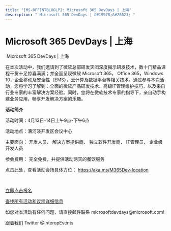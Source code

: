 ```yaml
---
title: "[MS-OFFINTBLOGLP]: Microsoft 365 DevDays | 上海"
description: " Microsoft 365 DevDays | &#19978;&#28023; "
---
```


# Microsoft 365 DevDays | 上海

<p> </p>
<p> Microsoft 365
DevDays | &#19978;&#28023;</p>

<p>&#22312;&#26412;&#27425;&#27963;&#21160;&#20013;&#65292;&#25105;&#20204;&#36992;&#35831;&#21040;&#20102;&#24494;&#36719;&#24635;&#37096;&#30740;&#21457;&#22825;&#22242;&#28145;&#24230;&#25581;&#31034;&#30740;&#21457;&#25216;&#26415;&#65292;&#25968;&#21313;&#38376;&#31934;&#21697;&#35838;&#31243;&#24178;&#36135;&#21313;&#36275;&#24778;&#21916;&#28385;&#28385;&#65307;&#24182;&#20840;&#38754;&#21576;&#29616;&#24494;&#36719;
Microsoft 365&#65292; Office 365&#65292;Windows 10&#65292;&#20225;&#19994;&#31227;&#21160;&#21450;&#23433;&#20840;&#24615;&#65288;EMS&#65289;&#65292;&#20113;&#35745;&#31639;&#21450;&#25968;&#25454;&#24179;&#21488;&#31561;&#30456;&#20851;&#25216;&#26415;&#12290;&#36890;&#36807;&#21442;&#19982;&#26412;&#27425;&#27963;&#21160;&#65292;&#24744;&#23558;&#23398;&#20064;&#20102;&#35299;&#21040;&#65306;&#20840;&#38754;&#30340;&#24494;&#36719;&#20135;&#21697;&#30740;&#21457;&#25216;&#26415;&#12289;&#39640;&#32423;IT&#31649;&#29702;&#32500;&#25252;&#25216;&#24039;&#65292;&#20197;&#21450;&#26469;&#33258;&#34892;&#19994;&#19987;&#23478;&#30340;&#20016;&#23500;&#35299;&#20915;&#26041;&#26696;&#32463;&#39564;&#12290;&#21516;&#26102;&#65292;&#24744;&#23558;&#22312;&#24494;&#36719;&#25216;&#26415;&#19987;&#23478;&#30340;&#25351;&#23548;&#19979;&#65292;&#20146;&#33258;&#21160;&#25163;&#26500;&#24314;&#19994;&#21153;&#24212;&#29992;&#65292;&#30021;&#20139;&#24320;&#21457;&#35299;&#20915;&#26041;&#26696;&#30340;&#20048;&#36259;&#12290;</p>

<p><b>&#27963;&#21160;&#31616;&#20171;</b></p>

<p>&#27963;&#21160;&#26102;&#38388;&#65306;4&#26376;13&#26085;-14&#26085;&#19978;&#21320;9&#28857;-&#19979;&#21320;6&#28857;</p>

<p>&#27963;&#21160;&#22320;&#28857;&#65306;&#28437;&#27827;&#27902;&#24320;&#21457;&#21306;&#20250;&#35758;&#20013;&#24515;</p>

<p>&#20027;&#35201;&#38754;&#21521;&#65306; &#24320;&#21457;&#20154;&#21592;&#12289;
&#35299;&#20915;&#26041;&#26696;&#25552;&#20379;&#21830;&#12289;
&#29420;&#31435;&#36719;&#20214;&#24320;&#21457;&#21830;&#12289;
IT&#31649;&#29702;&#21592;&#12289; &#20225;&#19994;&#32423;&#24320;&#21457;&#20154;&#21592;</p>

<p>&#21442;&#20250;&#36153;&#29992;&#65306; &#23436;&#20840;&#20813;&#36153;&#65292;&#24182;&#25552;&#20379;&#27963;&#21160;&#20004;&#22825;&#30340;&#39184;&#39278;&#26381;&#21153;</p>

<p>&#28857;&#20987;&#27492;&#22788;&#65292;&#26597;&#30475;&#27963;&#21160;&#20250;&#22330;&#20855;&#20307;&#26041;&#20301;&#65306; <span><a href="https://aka.ms/M365Dev-location">https://aka.ms/M365Dev-location</a></span>
</p>

<p> </p>

<p><span><a href="https://forms.office.com/Pages/ResponsePage.aspx?id=v4j5cvGGr0GRqy180BHbR-rWPGOUtkRCjAbctJg8TClUMDE3Tk1FREVLWUQyQVU1NEdIRlpSOFo0Ty4u">&#31435;&#21363;&#28857;&#20987;&#25253;&#21517;</a></span>
</p>

<p><span><a href="https://www.interopevents.com/shanghai2019cn">&#26597;&#25214;&#25152;&#26377;&#27963;&#21160;&#21644;&#35758;&#31243;&#35814;&#32454;&#20449;&#24687;</a></span></p>

<p>&#22914;&#24744;&#23545;&#26412;&#27963;&#21160;&#26377;&#20219;&#20309;&#38382;&#39064;&#65292;&#35831;&#30452;&#25509;&#37038;&#20214;&#32852;&#31995;
microsoftdevdays@microsoft.com! </p>

<p>&#36319;&#30528;&#25105;&#20204; Twitter @InteropEvents </p>

<p><a id="EndOfDocument_ST"></a></p>


                